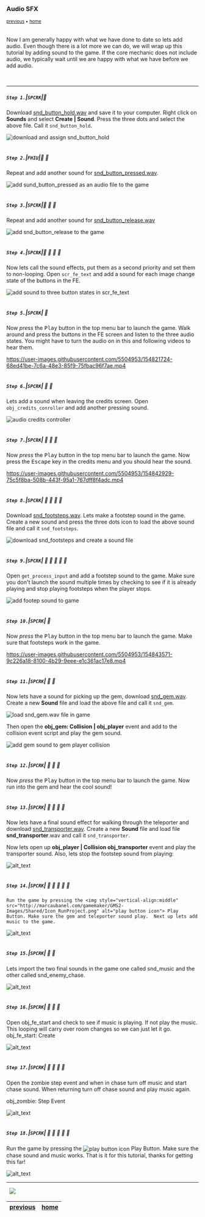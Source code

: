 <img src="https://via.placeholder.com/1000x4/45D7CA/45D7CA" alt="drawing" height="4px"/>

### Audio SFX

<sub>[previous](../front-end/README.md#user-content-front-end) • [home](../README.md#user-content-gms2-ue4-space-rocks) </sub>

<img src="https://via.placeholder.com/1000x4/45D7CA/45D7CA" alt="drawing" height="4px"/>

Now I am generally happy with what we have done to date so lets add audio.  Even though there is a lot more we can do, we will wrap up this tutorial by adding sound to the game. If the core mechanic does not include audio, we typically wait until we are happy with what we have before we add audio. 

<br>

---


##### `Step 1.`\|`SPCRK`|:small_blue_diamond:

Download [snd_button_hold.wav](images/snd_button_hold.wav) and save it to your computer. Right click on **Sounds** and select **Create | Sound**.  Press the three dots and select the above file. Call it `snd_button_hold`.

![download and assign snd_button_hold](images/sndButtonHold.png)

<img src="https://via.placeholder.com/500x2/45D7CA/45D7CA" alt="drawing" height="2px" alt = ""/>

##### `Step 2.`\|`FHIU`|:small_blue_diamond: :small_blue_diamond: 

Repeat and add another sound for [snd_button_pressed.wav](images/snd_button_pressed.wav).

![add sund_button_pressed as an audio file to the game](images/sndButtonPressed.png)

<img src="https://via.placeholder.com/500x2/45D7CA/45D7CA" alt="drawing" height="2px" alt = ""/>

##### `Step 3.`\|`SPCRK`|:small_blue_diamond: :small_blue_diamond: :small_blue_diamond:

Repeat and add another sound for [snd_button_release.wav](images/snd_button_release.wav)

![add snd_button_release to the game](images/sndButtonRelease.png)

<img src="https://via.placeholder.com/500x2/45D7CA/45D7CA" alt="drawing" height="2px" alt = ""/>

##### `Step 4.`\|`SPCRK`|:small_blue_diamond: :small_blue_diamond: :small_blue_diamond: :small_blue_diamond:

Now lets call the sound effects, put them as a second priority and set them to non-looping.  Open `scr_fe_text` and add a sound for each image change state of the buttons in the FE.


![add sound to three button states in scr_fe_text](images/buttonSnd.png)

<img src="https://via.placeholder.com/500x2/45D7CA/45D7CA" alt="drawing" height="2px" alt = ""/>

##### `Step 5.`\|`SPCRK`| :small_orange_diamond:

Now *press* the <kbd>Play</kbd> button in the top menu bar to launch the game. Walk around and press the buttons in the FE screen and listen to the three audio states. You might have to turn the audio on in this and following videos to hear them.

https://user-images.githubusercontent.com/5504953/154821724-68ed41be-7c6a-48e3-85f9-75fbac96f7ae.mp4

<img src="https://via.placeholder.com/500x2/45D7CA/45D7CA" alt="drawing" height="2px" alt = ""/>

##### `Step 6.`\|`SPCRK`| :small_orange_diamond: :small_blue_diamond:

Lets add a sound when leaving the credits screen.  Open `obj_credits_conroller` and add another pressing sound.

![audio credits controller](images/audioCreditsController.png)

<img src="https://via.placeholder.com/500x2/45D7CA/45D7CA" alt="drawing" height="2px" alt = ""/>

##### `Step 7.`\|`SPCRK`| :small_orange_diamond: :small_blue_diamond: :small_blue_diamond:

Now *press* the <kbd>Play</kbd> button in the top menu bar to launch the game. Now press the <kbd>Escape</kbd> key in the credits menu and you should hear the sound.

https://user-images.githubusercontent.com/5504953/154842929-75c5f8ba-508b-443f-95a1-767dff8f4adc.mp4

<img src="https://via.placeholder.com/500x2/45D7CA/45D7CA" alt="drawing" height="2px" alt = ""/>

##### `Step 8.`\|`SPCRK`| :small_orange_diamond: :small_blue_diamond: :small_blue_diamond: :small_blue_diamond:

Download [snd_footsteps.wav](images/snd_footsteps.wav). Lets make a footstep sound in the game. Create a new sound and press the three dots icon to load the above sound file and call it `snd_footsteps`. 

![download snd_footsteps and create a sound file](images/sndFootstep.png)


<img src="https://via.placeholder.com/500x2/45D7CA/45D7CA" alt="drawing" height="2px" alt = ""/>

##### `Step 9.`\|`SPCRK`| :small_orange_diamond: :small_blue_diamond: :small_blue_diamond: :small_blue_diamond: :small_blue_diamond:

Open `get_process_input` and add a footstep sound to the game.  Make sure you don't launch the sound multiple times by checking to see if it is already playing and stop playing footsteps when the player stops.

![add footep sound to game](images/footstepScript.png)


<img src="https://via.placeholder.com/500x2/45D7CA/45D7CA" alt="drawing" height="2px" alt = ""/>

##### `Step 10.`\|`SPCRK`| :large_blue_diamond:

Now *press* the <kbd>Play</kbd> button in the top menu bar to launch the game. Make sure that footsteps work in the game.

https://user-images.githubusercontent.com/5504953/154843571-9c226a18-8100-4b29-9eee-e1c361ac17e8.mp4

<img src="https://via.placeholder.com/500x2/45D7CA/45D7CA" alt="drawing" height="2px" alt = ""/>

##### `Step 11.`\|`SPCRK`| :large_blue_diamond: :small_blue_diamond: 

Now lets have a sound for picking up the gem, download [snd_gem.wav](images/snd_gem.wav). Create a new **Sound** file and load the above file and call it `snd_gem`.

![load snd_gem.wav file in game](images/sndGem.png)

Then open the **obj_gem: Collision | obj_player** event and add to the collision event script and play the gem sound.

![add gem sound to gem player collision](images/gemSoundScript.png)

<img src="https://via.placeholder.com/500x2/45D7CA/45D7CA" alt="drawing" height="2px" alt = ""/>


##### `Step 12.`\|`SPCRK`| :large_blue_diamond: :small_blue_diamond: :small_blue_diamond: 

Now *press* the <kbd>Play</kbd> button in the top menu bar to launch the game. Now run into the gem and hear the cool sound!

<img src="https://via.placeholder.com/500x2/45D7CA/45D7CA" alt="drawing" height="2px" alt = ""/>

##### `Step 13.`\|`SPCRK`| :large_blue_diamond: :small_blue_diamond: :small_blue_diamond:  :small_blue_diamond: 


Now lets have a final sound effect for walking through the teleporter and download [snd_transporter.wav](images/snd_transporter.wav). Create a new **Sound** file and load file **snd_transporter**.wav and call it `snd_transporter`.

Now lets open up **obj_player | Collision obj_transporter** event and play the transporter sound.  Also, lets stop the footstep sound from playing:

![alt_text](images/.png)

<img src="https://via.placeholder.com/500x2/45D7CA/45D7CA" alt="drawing" height="2px" alt = ""/>

##### `Step 14.`\|`SPCRK`| :large_blue_diamond: :small_blue_diamond: :small_blue_diamond: :small_blue_diamond:  :small_blue_diamond: 

	Run the game by pressing the <img style="vertical-align:middle" src="http://marcaubanel.com/gamemaker/GMS2-Images/Shared/Icon_RunProject.png" alt="play button icon"> Play Button. Make sure the gem and teleporter sound play.  Next up lets add music to the game.

![alt_text](images/.png)

<img src="https://via.placeholder.com/500x2/45D7CA/45D7CA" alt="drawing" height="2px" alt = ""/>

##### `Step 15.`\|`SPCRK`| :large_blue_diamond: :small_orange_diamond: 

Lets import the two final sounds in the game one called snd_music and the other called snd_enemy_chase.

![alt_text](images/.png)

<img src="https://via.placeholder.com/500x2/45D7CA/45D7CA" alt="drawing" height="2px" alt = ""/>

##### `Step 16.`\|`SPCRK`| :large_blue_diamond: :small_orange_diamond:   :small_blue_diamond: 

Open obj_fe_start and check to see if music is playing.  If not play the music.  This looping will carry over room changes so we can just let it go.
		obj_fe_start: Create

![alt_text](images/.png)

<img src="https://via.placeholder.com/500x2/45D7CA/45D7CA" alt="drawing" height="2px" alt = ""/>

##### `Step 17.`\|`SPCRK`| :large_blue_diamond: :small_orange_diamond: :small_blue_diamond: :small_blue_diamond:

Open the zombie step event and when in chase turn off music and start chase sound.  When returning turn off chase sound and play music again.  

obj_zombie: Step Event

![alt_text](images/.png)

<img src="https://via.placeholder.com/500x2/45D7CA/45D7CA" alt="drawing" height="2px" alt = ""/>

##### `Step 18.`\|`SPCRK`| :large_blue_diamond: :small_orange_diamond: :small_blue_diamond: :small_blue_diamond: :small_blue_diamond:

Run the game by pressing the <img style="vertical-align:middle" src="http://marcaubanel.com/gamemaker/GMS2-Images/Shared/Icon_RunProject.png" alt="play button icon"> Play Button. Make sure the chase sound and music works.  That is it for this tutorial, thanks for getting this far!

![alt_text](images/.png)

___


<img src="https://via.placeholder.com/1000x4/dba81a/dba81a" alt="drawing" height="4px" alt = ""/>

<img src="https://via.placeholder.com/1000x100/45D7CA/000000/?text=Next Up - That's All Folks!">

<img src="https://via.placeholder.com/1000x4/dba81a/dba81a" alt="drawing" height="4px" alt = ""/>

| [previous](../front-end/README.md#user-content-front-end)| [home](../README.md#user-content-gms2-ue4-space-rocks) | 
|---|---|
